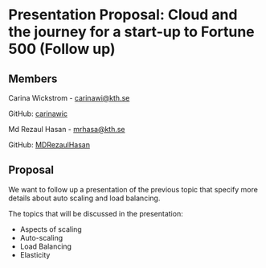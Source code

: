 # Presentation Proposal: Cloud and the journey for a start-up to Fortune 500 (Follow up)

## Members

Carina Wickstrom - carinawi@kth.se

GitHub: [carinawic](https://github.com/carinawic)

Md Rezaul Hasan - mrhasa@kth.se

GitHub: [MDRezaulHasan](https://github.com/MDRezaulHasan)

## Proposal

We want to follow up a presentation of the previous topic that specify more details about auto scaling and load balancing.

The topics that will be discussed in the presentation:

- Aspects of scaling
- Auto-scaling
- Load Balancing
- Elasticity
